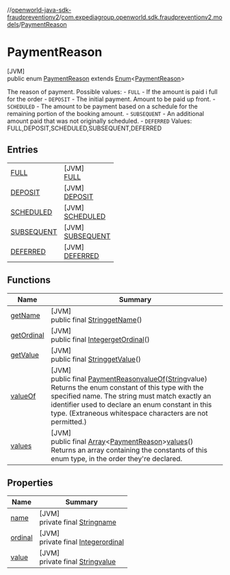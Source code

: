 //[openworld-java-sdk-fraudpreventionv2](../../../index.md)/[com.expediagroup.openworld.sdk.fraudpreventionv2.models](../index.md)/[PaymentReason](index.md)

# PaymentReason

[JVM]\
public enum [PaymentReason](index.md) extends [Enum](https://docs.oracle.com/javase/8/docs/api/java/lang/Enum.html)&lt;[PaymentReason](index.md)&gt;

The reason of payment. Possible values: - `FULL` - If the amount is paid i full for the order - `DEPOSIT` - The initial payment. Amount to be paid up front. - `SCHEDULED` - The amount to be payment based on a schedule for the remaining portion of the booking amount. - `SUBSEQUENT` - An additional amount paid that was not originally scheduled. - `DEFERRED` Values: FULL,DEPOSIT,SCHEDULED,SUBSEQUENT,DEFERRED

## Entries

| | |
|---|---|
| [FULL](-f-u-l-l/index.md) | [JVM]<br>[FULL](-f-u-l-l/index.md) |
| [DEPOSIT](-d-e-p-o-s-i-t/index.md) | [JVM]<br>[DEPOSIT](-d-e-p-o-s-i-t/index.md) |
| [SCHEDULED](-s-c-h-e-d-u-l-e-d/index.md) | [JVM]<br>[SCHEDULED](-s-c-h-e-d-u-l-e-d/index.md) |
| [SUBSEQUENT](-s-u-b-s-e-q-u-e-n-t/index.md) | [JVM]<br>[SUBSEQUENT](-s-u-b-s-e-q-u-e-n-t/index.md) |
| [DEFERRED](-d-e-f-e-r-r-e-d/index.md) | [JVM]<br>[DEFERRED](-d-e-f-e-r-r-e-d/index.md) |

## Functions

| Name | Summary |
|---|---|
| [getName](index.md#-445397937%2FFunctions%2F-1883119931) | [JVM]<br>public final [String](https://docs.oracle.com/javase/8/docs/api/java/lang/String.html)[getName](index.md#-445397937%2FFunctions%2F-1883119931)() |
| [getOrdinal](index.md#2073332879%2FFunctions%2F-1883119931) | [JVM]<br>public final [Integer](https://docs.oracle.com/javase/8/docs/api/java/lang/Integer.html)[getOrdinal](index.md#2073332879%2FFunctions%2F-1883119931)() |
| [getValue](get-value.md) | [JVM]<br>public final [String](https://docs.oracle.com/javase/8/docs/api/java/lang/String.html)[getValue](get-value.md)() |
| [valueOf](value-of.md) | [JVM]<br>public final [PaymentReason](index.md)[valueOf](value-of.md)([String](https://docs.oracle.com/javase/8/docs/api/java/lang/String.html)value)<br>Returns the enum constant of this type with the specified name. The string must match exactly an identifier used to declare an enum constant in this type. (Extraneous whitespace characters are not permitted.) |
| [values](values.md) | [JVM]<br>public final [Array](https://kotlinlang.org/api/latest/jvm/stdlib/kotlin/-array/index.html)&lt;[PaymentReason](index.md)&gt;[values](values.md)()<br>Returns an array containing the constants of this enum type, in the order they're declared. |

## Properties

| Name | Summary |
|---|---|
| [name](../-verification-type/_3_-d-s/index.md#-372974862%2FProperties%2F-1883119931) | [JVM]<br>private final [String](https://docs.oracle.com/javase/8/docs/api/java/lang/String.html)[name](../-verification-type/_3_-d-s/index.md#-372974862%2FProperties%2F-1883119931) |
| [ordinal](../-verification-type/_3_-d-s/index.md#-739389684%2FProperties%2F-1883119931) | [JVM]<br>private final [Integer](https://docs.oracle.com/javase/8/docs/api/java/lang/Integer.html)[ordinal](../-verification-type/_3_-d-s/index.md#-739389684%2FProperties%2F-1883119931) |
| [value](-d-e-f-e-r-r-e-d/index.md#-1675200216%2FProperties%2F-1883119931) | [JVM]<br>private final [String](https://docs.oracle.com/javase/8/docs/api/java/lang/String.html)[value](-d-e-f-e-r-r-e-d/index.md#-1675200216%2FProperties%2F-1883119931) |
